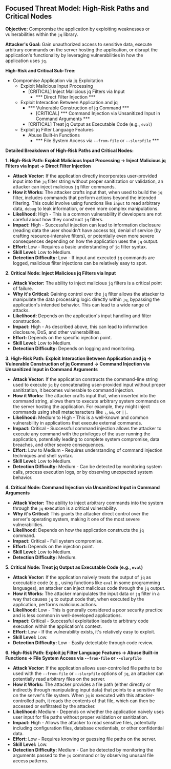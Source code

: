 ## Focused Threat Model: High-Risk Paths and Critical Nodes

**Objective:** Compromise the application by exploiting weaknesses or vulnerabilities within the `jq` library.

**Attacker's Goal:** Gain unauthorized access to sensitive data, execute arbitrary commands on the server hosting the application, or disrupt the application's functionality by leveraging vulnerabilities in how the application uses `jq`.

**High-Risk and Critical Sub-Tree:**

*   Compromise Application via jq Exploitation
    *   Exploit Malicious Input Processing
        *   [CRITICAL] Inject Malicious jq Filters via Input
            *   *** Direct Filter Injection ***
    *   Exploit Interaction Between Application and jq
        *   *** Vulnerable Construction of jq Command ***
            *   [CRITICAL] *** Command Injection via Unsanitized Input in Command Arguments ***
        *   [CRITICAL] Treat jq Output as Executable Code (e.g., `eval`)
    *   Exploit jq Filter Language Features
        *   Abuse Built-in Functions
            *   *** File System Access via `--from-file` or `--slurpfile` ***

**Detailed Breakdown of High-Risk Paths and Critical Nodes:**

**1. High-Risk Path: Exploit Malicious Input Processing -> Inject Malicious jq Filters via Input -> Direct Filter Injection**

*   **Attack Vector:** If the application directly incorporates user-provided input into the `jq` filter string without proper sanitization or validation, an attacker can inject malicious `jq` filter commands.
*   **How it Works:** The attacker crafts input that, when used to build the `jq` filter, includes commands that perform actions beyond the intended filtering. This could involve using functions like `input` to read arbitrary data, `debug` to leak information, or even more complex manipulations.
*   **Likelihood:** High - This is a common vulnerability if developers are not careful about how they construct `jq` filters.
*   **Impact:** High - Successful injection can lead to information disclosure (reading data the user shouldn't have access to), denial of service (by crafting resource-intensive filters), or potentially even more severe consequences depending on how the application uses the `jq` output.
*   **Effort:** Low - Requires a basic understanding of `jq` filter syntax.
*   **Skill Level:** Low to Medium.
*   **Detection Difficulty:** Low - If input and executed `jq` commands are logged, malicious filter injections can be relatively easy to spot.

**2. Critical Node: Inject Malicious jq Filters via Input**

*   **Attack Vector:**  The ability to inject malicious `jq` filters is a critical point of failure.
*   **Why it's Critical:**  Gaining control over the `jq` filter allows the attacker to manipulate the data processing logic directly within `jq`, bypassing the application's intended behavior. This can lead to a wide range of attacks.
*   **Likelihood:** Depends on the application's input handling and filter construction.
*   **Impact:** High - As described above, this can lead to information disclosure, DoS, and other vulnerabilities.
*   **Effort:**  Depends on the specific injection point.
*   **Skill Level:** Low to Medium.
*   **Detection Difficulty:**  Depends on logging and monitoring.

**3. High-Risk Path: Exploit Interaction Between Application and jq -> Vulnerable Construction of jq Command -> Command Injection via Unsanitized Input in Command Arguments**

*   **Attack Vector:** If the application constructs the command-line string used to execute `jq` by concatenating user-provided input without proper sanitization, it becomes vulnerable to command injection.
*   **How it Works:** The attacker crafts input that, when inserted into the command string, allows them to execute arbitrary system commands on the server hosting the application. For example, they might inject commands using shell metacharacters like `;`, `&&`, or `||`.
*   **Likelihood:** Medium to High - This is a well-known and common vulnerability in applications that execute external commands.
*   **Impact:** Critical - Successful command injection allows the attacker to execute any command with the privileges of the user running the application, potentially leading to complete system compromise, data breaches, and other severe consequences.
*   **Effort:** Low to Medium - Requires understanding of command injection techniques and shell syntax.
*   **Skill Level:** Low to Medium.
*   **Detection Difficulty:** Medium - Can be detected by monitoring system calls, process execution logs, or by observing unexpected system behavior.

**4. Critical Node: Command Injection via Unsanitized Input in Command Arguments**

*   **Attack Vector:** The ability to inject arbitrary commands into the system through the `jq` execution is a critical vulnerability.
*   **Why it's Critical:** This grants the attacker direct control over the server's operating system, making it one of the most severe vulnerabilities.
*   **Likelihood:** Depends on how the application constructs the `jq` command.
*   **Impact:** Critical - Full system compromise.
*   **Effort:**  Depends on the injection point.
*   **Skill Level:** Low to Medium.
*   **Detection Difficulty:** Medium.

**5. Critical Node: Treat jq Output as Executable Code (e.g., `eval`)**

*   **Attack Vector:** If the application naively treats the output of `jq` as executable code (e.g., using functions like `eval` in some programming languages), an attacker can inject malicious code through the `jq` output.
*   **How it Works:** The attacker manipulates the input data or `jq` filter in a way that causes `jq` to output code that, when executed by the application, performs malicious actions.
*   **Likelihood:** Low - This is generally considered a poor security practice and is less common in well-developed applications.
*   **Impact:** Critical - Successful exploitation leads to arbitrary code execution within the application's context.
*   **Effort:** Low - If the vulnerability exists, it's relatively easy to exploit.
*   **Skill Level:** Low.
*   **Detection Difficulty:** Low - Easily detectable through code review.

**6. High-Risk Path: Exploit jq Filter Language Features -> Abuse Built-in Functions -> File System Access via `--from-file` or `--slurpfile`**

*   **Attack Vector:** If the application allows user-controlled file paths to be used with the `--from-file` or `--slurpfile` options of `jq`, an attacker can potentially read arbitrary files on the server.
*   **How it Works:** The attacker provides a file path (either directly or indirectly through manipulating input data) that points to a sensitive file on the server's file system. When `jq` is executed with this attacker-controlled path, it reads the contents of that file, which can then be accessed or exfiltrated by the attacker.
*   **Likelihood:** Medium - Depends on whether the application naively uses user input for file paths without proper validation or sanitization.
*   **Impact:** High - Allows the attacker to read sensitive files, potentially including configuration files, database credentials, or other confidential data.
*   **Effort:** Low - Requires knowing or guessing file paths on the server.
*   **Skill Level:** Low.
*   **Detection Difficulty:** Medium - Can be detected by monitoring the arguments passed to the `jq` command or by observing unusual file access patterns.